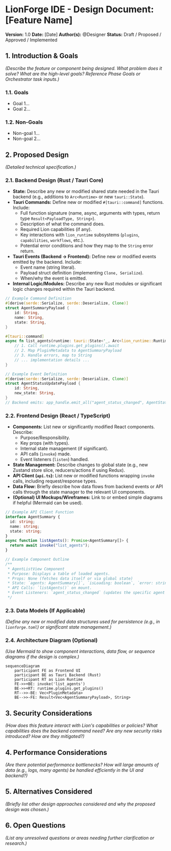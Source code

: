 # LionForge IDE - Design Document: [Feature Name]

**Version:** 1.0 **Date:** [Date] **Author(s):** @Designer **Status:** Draft /
Proposed / Approved / Implemented

## 1. Introduction & Goals

_(Describe the feature or component being designed. What problem does it solve?
What are the high-level goals? Reference Phase Goals or Orchestrator task
inputs.)_

### 1.1. Goals

- Goal 1...
- Goal 2...

### 1.2. Non-Goals

- Non-goal 1...
- Non-goal 2...

## 2. Proposed Design

_(Detailed technical specification.)_

### 2.1. Backend Design (Rust / Tauri Core)

- **State:** Describe any new or modified shared state needed in the Tauri
  backend (e.g., additions to `Arc<Runtime>` or new `tauri::State`).
- **Tauri Commands:** Define new or modified `#[tauri::command]` functions.
  Include:
  - Full function signature (name, async, arguments with types, return type
    `Result<PayloadType, String>`).
  - Description of what the command does.
  - Required Lion capabilities (if any).
  - Key interactions with `lion_runtime` subsystems (`plugins`, `capabilities`,
    `workflows`, etc.).
  - Potential error conditions and how they map to the `String` error return.
- **Tauri Events (Backend -> Frontend):** Define new or modified events emitted
  by the backend. Include:
  - Event name (string literal).
  - Payload struct definition (implementing `Clone, Serialize`).
  - When/why the event is emitted.
- **Internal Logic/Modules:** Describe any new Rust modules or significant logic
  changes required within the Tauri backend.

```rust
// Example Command Definition
#[derive(serde::Serialize, serde::Deserialize, Clone)]
struct AgentSummaryPayload {
    id: String,
    name: String,
    state: String,
}

#[tauri::command]
async fn list_agents(runtime: tauri::State<'_, Arc<lion_runtime::Runtime>>) -> Result<Vec<AgentSummaryPayload>, String> {
    // 1. Call runtime.plugins.get_plugins().await
    // 2. Map PluginMetadata to AgentSummaryPayload
    // 3. Handle errors, map to String
    // ... implementation details ...
}

// Example Event Definition
#[derive(serde::Serialize, serde::Deserialize, Clone)]
struct AgentStatusUpdatePayload {
    id: String,
    new_state: String,
}
// Backend emits: app_handle.emit_all("agent_status_changed", AgentStatusUpdatePayload { ... })
```

### 2.2. Frontend Design (React / TypeScript)

- **Components:** List new or significantly modified React components. Describe:
  - Purpose/Responsibility.
  - Key props (with types).
  - Internal state management (if significant).
  - API calls (`invoke`) made.
  - Event listeners (`listen`) handled.
- **State Management:** Describe changes to global state (e.g., new Zustand
  store slice, reducers/actions if using Redux).
- **API Client (`api.ts`):** List new or modified functions wrapping `invoke`
  calls, including request/response types.
- **Data Flow:** Briefly describe how data flows from backend events or API
  calls through the state manager to the relevant UI components.
- **(Optional) UI Mockups/Wireframes:** Link to or embed simple diagrams if
  helpful (Mermaid can be used).

```typescript
// Example API Client Function
interface AgentSummary {
  id: string;
  name: string;
  state: string;
}
async function listAgents(): Promise<AgentSummary[]> {
  return await invoke("list_agents");
}

// Example Component Outline
/**
 * AgentListView Component
 * Purpose: Displays a table of loaded agents.
 * Props: None (fetches data itself or via global state)
 * State: `agents: AgentSummary[]`, `isLoading: boolean`, `error: string | null`
 * API Calls: `listAgents()` on mount.
 * Event Listeners: `agent_status_changed` (updates the specific agent's state in the list).
 */
```

### 2.3. Data Models (If Applicable)

_(Define any new or modified data structures used for persistence (e.g., in
`lionforge.toml`) or significant state management.)_

### 2.4. Architecture Diagram (Optional)

_(Use Mermaid to show component interactions, data flow, or sequence diagrams if
the design is complex.)_

```mermaid
sequenceDiagram
    participant FE as Frontend UI
    participant BE as Tauri Backend (Rust)
    participant RT as Lion Runtime
    FE->>+BE: invoke('list_agents')
    BE->>+RT: runtime.plugins.get_plugins()
    RT-->>-BE: Vec<PluginMetadata>
    BE-->>-FE: Result<Vec<AgentSummaryPayload>, String>
```

## 3. Security Considerations

_(How does this feature interact with Lion's capabilities or policies? What
capabilities does the backend command need? Are any new security risks
introduced? How are they mitigated?)_

## 4. Performance Considerations

_(Are there potential performance bottlenecks? How will large amounts of data
(e.g., logs, many agents) be handled efficiently in the UI and backend?)_

## 5. Alternatives Considered

_(Briefly list other design approaches considered and why the proposed design
was chosen.)_

## 6. Open Questions

_(List any unresolved questions or areas needing further clarification or
research.)_
